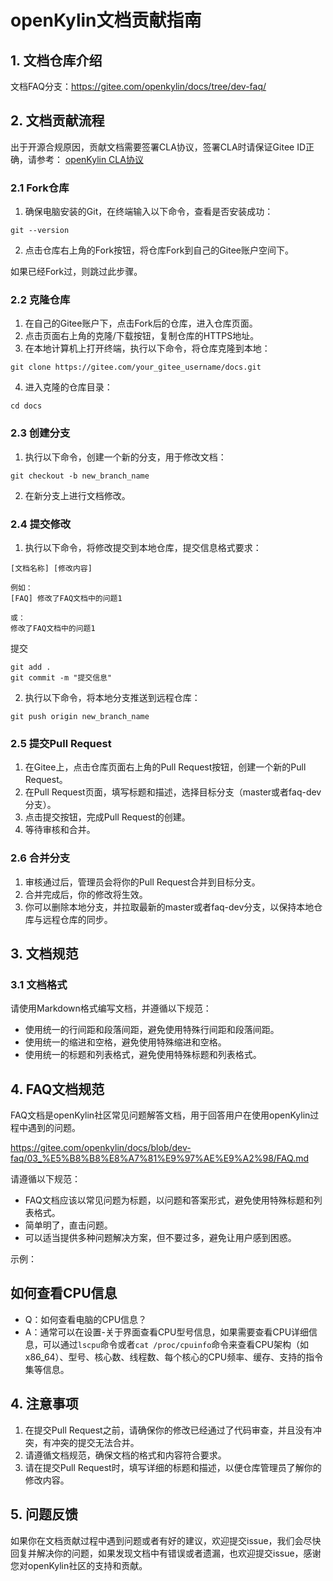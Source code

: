 # openKylin文档贡献指南

## 1. 文档仓库介绍

文档FAQ分支：https://gitee.com/openkylin/docs/tree/dev-faq/

## 2. 文档贡献流程

出于开源合规原因，贡献文档需要签署CLA协议，签署CLA时请保证Gitee ID正确，请参考：
[openKylin CLA协议](https://cla.openkylin.top/cla)

### 2.1 Fork仓库

1. 确保电脑安装的Git，在终端输入以下命令，查看是否安装成功：
```
git --version
```

2. 点击仓库右上角的Fork按钮，将仓库Fork到自己的Gitee账户空间下。

如果已经Fork过，则跳过此步骤。

### 2.2 克隆仓库

1. 在自己的Gitee账户下，点击Fork后的仓库，进入仓库页面。
2. 点击页面右上角的克隆/下载按钮，复制仓库的HTTPS地址。
3. 在本地计算机上打开终端，执行以下命令，将仓库克隆到本地：
```
git clone https://gitee.com/your_gitee_username/docs.git
```
4. 进入克隆的仓库目录：
```
cd docs
```

### 2.3 创建分支

1. 执行以下命令，创建一个新的分支，用于修改文档：
```
git checkout -b new_branch_name
```
2. 在新分支上进行文档修改。

### 2.4 提交修改

1. 执行以下命令，将修改提交到本地仓库，提交信息格式要求：
```
[文档名称] [修改内容]

例如：
[FAQ] 修改了FAQ文档中的问题1

或：
修改了FAQ文档中的问题1
```
提交
```
git add .
git commit -m "提交信息"
```
2. 执行以下命令，将本地分支推送到远程仓库：
```
git push origin new_branch_name
```


### 2.5 提交Pull Request

1. 在Gitee上，点击仓库页面右上角的Pull Request按钮，创建一个新的Pull Request。
2. 在Pull Request页面，填写标题和描述，选择目标分支（master或者faq-dev分支）。
3. 点击提交按钮，完成Pull Request的创建。
4. 等待审核和合并。

### 2.6 合并分支

1. 审核通过后，管理员会将你的Pull Request合并到目标分支。
2. 合并完成后，你的修改将生效。
3. 你可以删除本地分支，并拉取最新的master或者faq-dev分支，以保持本地仓库与远程仓库的同步。


## 3. 文档规范

### 3.1 文档格式

请使用Markdown格式编写文档，并遵循以下规范：
- 使用统一的行间距和段落间距，避免使用特殊行间距和段落间距。
- 使用统一的缩进和空格，避免使用特殊缩进和空格。
- 使用统一的标题和列表格式，避免使用特殊标题和列表格式。



## 4. FAQ文档规范

FAQ文档是openKylin社区常见问题解答文档，用于回答用户在使用openKylin过程中遇到的问题。

https://gitee.com/openkylin/docs/blob/dev-faq/03_%E5%B8%B8%E8%A7%81%E9%97%AE%E9%A2%98/FAQ.md

请遵循以下规范：
- FAQ文档应该以常见问题为标题，以问题和答案形式，避免使用特殊标题和列表格式。
- 简单明了，直击问题。
- 可以适当提供多种问题解决方案，但不要过多，避免让用户感到困惑。

示例：

## 如何查看CPU信息

- Q：如何查看电脑的CPU信息？
- A：通常可以在设置-关于界面查看CPU型号信息，如果需要查看CPU详细信息，可以通过`lscpu`命令或者`cat /proc/cpuinfo`命令来查看CPU架构（如x86_64）、型号、核心数、线程数、每个核心的CPU频率、缓存、支持的指令集等信息。

## 4. 注意事项

1. 在提交Pull Request之前，请确保你的修改已经通过了代码审查，并且没有冲突，有冲突的提交无法合并。
2. 请遵循文档规范，确保文档的格式和内容符合要求。
3. 请在提交Pull Request时，填写详细的标题和描述，以便仓库管理员了解你的修改内容。

## 5. 问题反馈

如果你在文档贡献过程中遇到问题或者有好的建议，欢迎提交issue，我们会尽快回复并解决你的问题，如果发现文档中有错误或者遗漏，也欢迎提交issue，感谢您对openKylin社区的支持和贡献。

